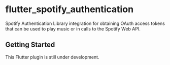 # flutter_spotify_authentication

Spotify Authentication Library integration for obtaining OAuth access tokens that can be used to play music or in calls to the Spotify Web API.

## Getting Started

This Flutter plugin is still under development.
